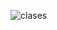 ![clases](https://user-images.githubusercontent.com/89890819/136896820-fd6b7c96-72af-4ddd-981d-25a7784da734.jpg)
